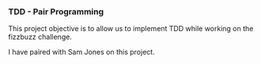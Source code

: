 ### TDD - Pair Programming
This project objective is to allow us to implement TDD while working on
the fizzbuzz challenge.

I have paired with Sam Jones on this project.
